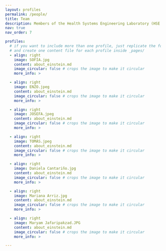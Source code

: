 ```yaml
---
layout: profiles
permalink: /people/
title: Team
description: Members of the Health Systems Engineering Laboratory (HSE Lab).
nav: true
nav_order: 7

profiles:
  # if you want to include more than one profile, just replicate the following block
  # and create one content file for each profile inside _pages/
  - align: right
    image: SOFÍA.jpg
    content: about_einstein.md
    image_circular: false # crops the image to make it circular
    more_info: >

  - align: right
    image: ENZO.jpeg
    content: about_einstein.md
    image_circular: false # crops the image to make it circular
    more_info: >

  - align: right
    image: JOSEFA.jpeg
    content: about_einstein.md
    image_circular: false # crops the image to make it circular
    more_info: >

  - align: right
    image: TOMÁS.jpeg
    content: about_einstein.md
    image_circular: false # crops the image to make it circular
    more_info: >

  - align: right
    image: Daniela Cantariño.jpg
    content: about_einstein.md
    image_circular: false # crops the image to make it circular
    more_info: >

  - align: right
    image: Mariana Arriz.jpg
    content: about_einstein.md
    image_circular: false # crops the image to make it circular
    more_info: >

  - align: right
    image: Maryam Jafaripakzad.JPG
    content: about_einstein.md
    image_circular: false # crops the image to make it circular
    more_info: >

---
```

